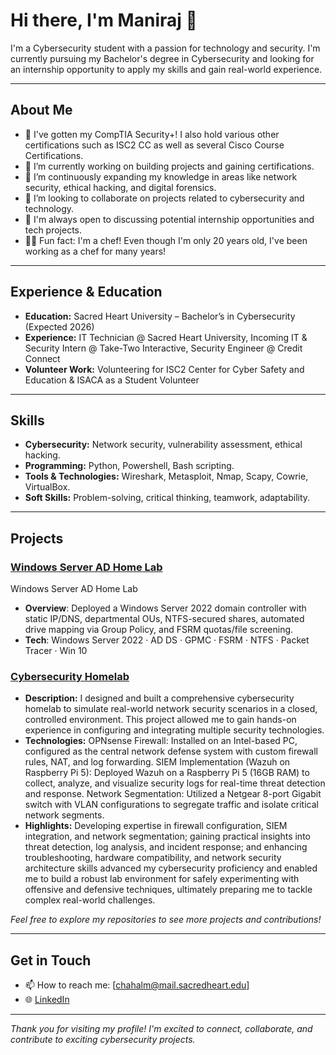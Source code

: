 # Hi there, I'm Maniraj 👋

I'm a Cybersecurity student with a passion for technology and security. I'm currently pursuing my Bachelor's degree in Cybersecurity and looking for an internship opportunity to apply my skills and gain real-world experience.

---

## About Me

- 📜 I've gotten my CompTIA Security+! I also hold various other certifications such as ISC2 CC as well as several Cisco Course Certifications.
- 🔭 I’m currently working on building projects and gaining certifications.
- 🌱 I’m continuously expanding my knowledge in areas like network security, ethical hacking, and digital forensics.
- 👯 I’m looking to collaborate on projects related to cybersecurity and technology.
- 🤝 I'm always open to discussing potential internship opportunities and tech projects.
- 🧑‍🍳 Fun fact: I'm a chef! Even though I'm only 20 years old, I've been working as a chef for many years!

---

## Experience & Education

- **Education:** Sacred Heart University – Bachelor’s in Cybersecurity (Expected 2026)
- **Experience:** IT Technician @ Sacred Heart University, Incoming IT & Security Intern @ Take-Two Interactive, Security Engineer @ Credit Connect
- **Volunteer Work:** Volunteering for ISC2 Center for Cyber Safety and Education & ISACA as a Student Volunteer

---

## Skills

- **Cybersecurity:** Network security, vulnerability assessment, ethical hacking.
- **Programming:** Python, Powershell, Bash scripting.
- **Tools & Technologies:** Wireshark, Metasploit, Nmap, Scapy, Cowrie, VirtualBox.
- **Soft Skills:** Problem-solving, critical thinking, teamwork, adaptability.

---

## Projects

### [Windows Server AD Home Lab](https://github.com/manirajchahal/Windows-Server-Active-Directory-Project)
Windows Server AD Home Lab
- **Overview**: Deployed a Windows Server 2022 domain controller with static IP/DNS, departmental OUs, NTFS-secured shares, automated drive mapping via Group Policy, and FSRM quotas/file screening.
- **Tech**: Windows Server 2022 · AD DS · GPMC · FSRM · NTFS · Packet Tracer · Win 10

### [Cybersecurity Homelab](https://github.com/manirajchahal/Cybersecurity-Homelab)
- **Description:** I designed and built a comprehensive cybersecurity homelab to simulate real-world network security scenarios in a closed, controlled environment. This project allowed me to gain hands-on experience in configuring and integrating multiple security technologies. 
- **Technologies:** OPNsense Firewall: Installed on an Intel-based PC, configured as the central network defense system with custom firewall rules, NAT, and log forwarding. SIEM Implementation (Wazuh on Raspberry Pi 5): Deployed Wazuh on a Raspberry Pi 5 (16GB RAM) to collect, analyze, and visualize security logs for real-time threat detection and response. Network Segmentation: Utilized a Netgear 8-port Gigabit switch with VLAN configurations to segregate traffic and isolate critical network segments.
- **Highlights:** Developing expertise in firewall configuration, SIEM integration, and network segmentation; gaining practical insights into threat detection, log analysis, and incident response; and enhancing troubleshooting, hardware compatibility, and network security architecture skills advanced my cybersecurity proficiency and enabled me to build a robust lab environment for safely experimenting with offensive and defensive techniques, ultimately preparing me to tackle complex real-world challenges.

*Feel free to explore my repositories to see more projects and contributions!*

---

## Get in Touch

- 📫 How to reach me: [chahalm@mail.sacredheart.edu]
- 🌐 [LinkedIn](https://www.linkedin.com/in/manirajchahal)

---
<!--
## GitHub Stats

![Maniraj's GitHub stats](https://github-readme-stats.vercel.app/api?username=manirajchahal&show_icons=true&theme=radical)

---
-->

*Thank you for visiting my profile! I'm excited to connect, collaborate, and contribute to exciting cybersecurity projects.*


<!--
**manirajchahal/manirajchahal** is a ✨ _special_ ✨ repository because its `README.md` (this file) appears on your GitHub profile.

Here are some ideas to get you started:

- 🔭 I’m currently working on ...
- 🌱 I’m currently learning ...
- 👯 I’m looking to collaborate on ...
- 🤔 I’m looking for help with ...
- 💬 Ask me about ...
- 📫 How to reach me: ...
- 😄 Pronouns: ...
- ⚡ Fun fact: ...
-->
